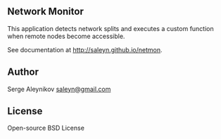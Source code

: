 ## Network Monitor ##

This application detects network splits and executes a custom function when
remote nodes become accessible.

See documentation at http://saleyn.github.io/netmon.

## Author ##

Serge Aleynikov <saleyn@gmail.com>

## License ##

Open-source BSD License

